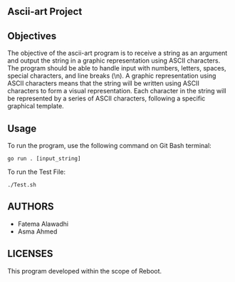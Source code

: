 ## Ascii-art Project

## Objectives
The objective of the ascii-art program is to receive a string as an argument and output the string in a graphic representation using ASCII characters. The program should be able to handle input with numbers, letters, spaces, special characters, and line breaks (\n).
A graphic representation using ASCII characters means that the string will be written using ASCII characters to form a visual representation. Each character in the string will be represented by a series of ASCII characters, following a specific graphical template.

## Usage
To run the program, use the following command on Git Bash terminal:

```
go run . [input_string]
```

To run the Test File:

```
./Test.sh
```

## AUTHORS

* Fatema Alawadhi
* Asma Ahmed


## LICENSES
This program developed within the scope of Reboot.
